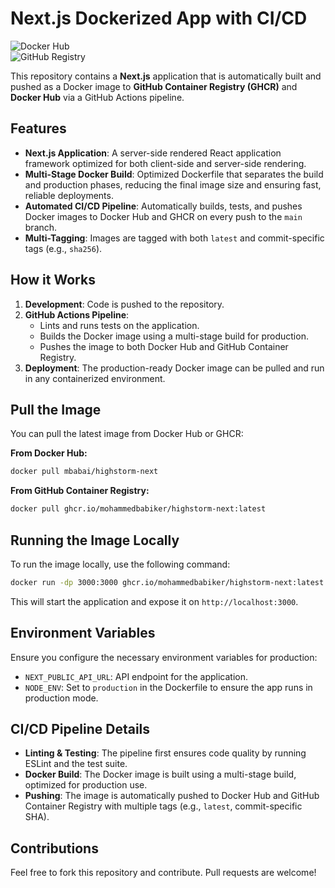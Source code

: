 # Next.js Dockerized App with CI/CD

![Docker Hub](https://img.shields.io/docker/pulls/user/app)  
![GitHub Registry](https://img.shields.io/badge/GHCR-available-blue)

This repository contains a **Next.js** application that is automatically built and pushed as a Docker image to **GitHub Container Registry (GHCR)** and **Docker Hub** via a GitHub Actions pipeline.

## Features

- **Next.js Application**: A server-side rendered React application framework optimized for both client-side and server-side rendering.
- **Multi-Stage Docker Build**: Optimized Dockerfile that separates the build and production phases, reducing the final image size and ensuring fast, reliable deployments.
- **Automated CI/CD Pipeline**: Automatically builds, tests, and pushes Docker images to Docker Hub and GHCR on every push to the `main` branch.
- **Multi-Tagging**: Images are tagged with both `latest` and commit-specific tags (e.g., `sha256`).

## How it Works

1. **Development**: Code is pushed to the repository.
2. **GitHub Actions Pipeline**:
   - Lints and runs tests on the application.
   - Builds the Docker image using a multi-stage build for production.
   - Pushes the image to both Docker Hub and GitHub Container Registry.
3. **Deployment**: The production-ready Docker image can be pulled and run in any containerized environment.

## Pull the Image

You can pull the latest image from Docker Hub or GHCR:

**From Docker Hub:**

```bash
docker pull mbabai/highstorm-next
```

**From GitHub Container Registry:**

```bash
docker pull ghcr.io/mohammedbabiker/highstorm-next:latest
```

## Running the Image Locally

To run the image locally, use the following command:

```bash
docker run -dp 3000:3000 ghcr.io/mohammedbabiker/highstorm-next:latest
```

This will start the application and expose it on `http://localhost:3000`.

## Environment Variables

Ensure you configure the necessary environment variables for production:

- `NEXT_PUBLIC_API_URL`: API endpoint for the application.
- `NODE_ENV`: Set to `production` in the Dockerfile to ensure the app runs in production mode.

## CI/CD Pipeline Details

- **Linting & Testing**: The pipeline first ensures code quality by running ESLint and the test suite.
- **Docker Build**: The Docker image is built using a multi-stage build, optimized for production use.
- **Pushing**: The image is automatically pushed to Docker Hub and GitHub Container Registry with multiple tags (e.g., `latest`, commit-specific SHA).

## Contributions

Feel free to fork this repository and contribute. Pull requests are welcome!
